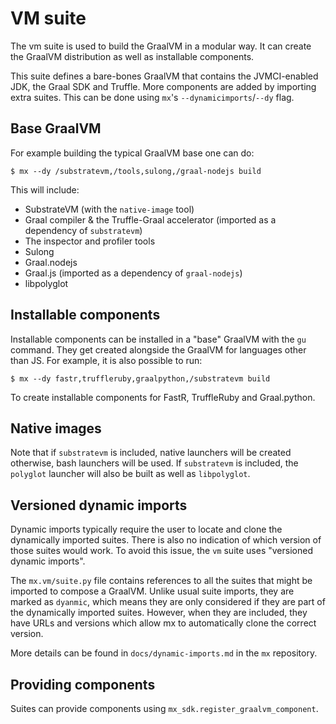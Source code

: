 # VM suite

The vm suite is used to build the GraalVM in a modular way.
It can create the GraalVM distribution as well as installable components.

This suite defines a bare-bones GraalVM that contains the JVMCI-enabled JDK, the Graal SDK and Truffle.
More components are added by importing extra suites.
This can be done using `mx`'s `--dynamicimports`/`--dy` flag.

## Base GraalVM
For example building the typical GraalVM base one can do:
```
$ mx --dy /substratevm,/tools,sulong,/graal-nodejs build
```

This will include:
- SubstrateVM (with the `native-image` tool)
- Graal compiler & the Truffle-Graal accelerator (imported as a dependency of `substratevm`)
- The inspector and profiler tools
- Sulong
- Graal.nodejs
- Graal.js (imported as a dependency of `graal-nodejs`)
- libpolyglot

## Installable components
Installable components can be installed in a "base" GraalVM with the `gu` command.
They get created alongside the GraalVM for languages other than JS.
For example, it is also possible to run:
```
$ mx --dy fastr,truffleruby,graalpython,/substratevm build
```

To create installable components for FastR, TruffleRuby and Graal.python.

## Native images
Note that if `substratevm` is included, native launchers will be created otherwise, bash launchers will be used.
If `substratevm` is included, the `polyglot` launcher will also be built as well as `libpolyglot`.

## Versioned dynamic imports
Dynamic imports typically require the user to locate and clone the dynamically imported suites.
There is also no indication of which version of those suites would work.
To avoid this issue, the `vm` suite uses "versioned dynamic imports".

The `mx.vm/suite.py` file contains references to all the suites that might be imported to compose a GraalVM.
Unlike usual suite imports, they are marked as `dyanmic`, which means they are only considered if they are part of the dynamically imported suites.
However, when they are included, they have URLs and versions which allow mx to automatically clone the correct version.

More details can be found in `docs/dynamic-imports.md` in the `mx` repository.

## Providing components

Suites can provide components using `mx_sdk.register_graalvm_component`.